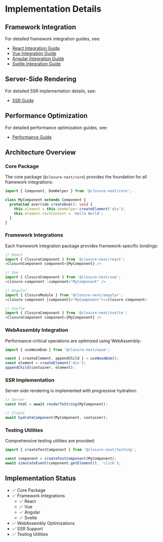 # Implementation Details

## Framework Integration

For detailed framework integration guides, see:
- [React Integration Guide](../guides/frameworks/react.md)
- [Vue Integration Guide](../guides/frameworks/vue.md)
- [Angular Integration Guide](../guides/frameworks/angular.md)
- [Svelte Integration Guide](../guides/frameworks/svelte.md)

## Server-Side Rendering

For detailed SSR implementation details, see:
- [SSR Guide](../guides/ssr/README.md)

## Performance Optimization

For detailed performance optimization guides, see:
- [Performance Guide](../guides/performance/README.md)

## Architecture Overview

### Core Package

The core package (`@closure-next/core`) provides the foundation for all framework integrations:

```typescript
import { Component, DomHelper } from '@closure-next/core';

class MyComponent extends Component {
  protected override createDom(): void {
    this.element = this.domHelper.createElement('div');
    this.element.textContent = 'Hello World';
  }
}
```

### Framework Integrations

Each framework integration package provides framework-specific bindings:

```typescript
// React
import { ClosureComponent } from '@closure-next/react';
<ClosureComponent component={MyComponent} />

// Vue
import { ClosureComponent } from '@closure-next/vue';
<closure-component :component="MyComponent" />

// Angular
import { ClosureModule } from '@closure-next/angular';
<closure-component [component]="MyComponent"></closure-component>

// Svelte
import { ClosureComponent } from '@closure-next/svelte';
<ClosureComponent component={MyComponent} />
```

### WebAssembly Integration

Performance-critical operations are optimized using WebAssembly:

```typescript
import { useWasmDom } from '@closure-next/wasm';

const { createElement, appendChild } = useWasmDom();
const element = createElement('div');
appendChild(container, element);
```

### SSR Implementation

Server-side rendering is implemented with progressive hydration:

```typescript
// Server
const html = await renderToString(MyComponent);

// Client
await hydrateComponent(MyComponent, container);
```

### Testing Utilities

Comprehensive testing utilities are provided:

```typescript
import { createTestComponent } from '@closure-next/testing';

const component = createTestComponent(MyComponent);
await simulateEvent(component.getElement(), 'click');
```

## Implementation Status

- ✅ Core Package
- ✅ Framework Integrations
  - ✅ React
  - ✅ Vue
  - ✅ Angular
  - ✅ Svelte
- ✅ WebAssembly Optimizations
- ✅ SSR Support
- ✅ Testing Utilities
